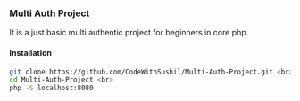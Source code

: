 ### Multi Auth Project
It is a just basic multi authentic project for beginners in core php.

#### Installation
```bash
git clone https://github.com/CodeWithSushil/Multi-Auth-Project.git <br>
cd Multi-Auth-Project <br>
php -S localhost:8080
```
